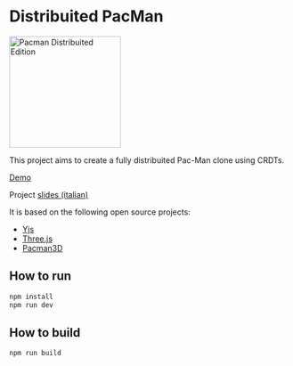 # Distribuited PacMan

<img src="https://vallasc.github.io/Distribuited-PacMan/public/img/pacman_logo.png"
     alt="Pacman Distribuited Edition"
     width="200" center/>


This project aims to create a fully distribuited Pac-Man clone using CRDTs.

[Demo](https://vallasc.github.io/Distribuited-PacMan/public/?room=github)

Project [slides (italian)](https://vallasc.github.io/Distribuited-PacMan/doc/slides/index.html)

It is based on the following open source projects:
* [Yjs](https://github.com/yjs/yjs)
* [Three.js](https://github.com/mrdoob/three.js/)
* [Pacman3D](https://github.com/butchler/Pacman-3D)

## How to run
```sh
npm install
npm run dev
```

## How to build
```sh
npm run build
```